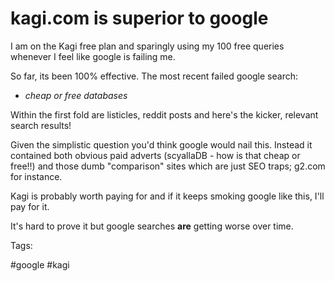 # kagi.com is superior to google

I am on the Kagi free plan and sparingly using my 100 free queries whenever I feel like
google is failing me.

So far, its been 100% effective. The most recent failed google search:

- *cheap or free databases*

Within the first fold are listicles, reddit posts and here's the kicker,
relevant search results!

Given the simplistic question you'd think google would nail this. Instead it 
contained both obvious paid adverts (scyallaDB - how is that cheap or free!!)
and those dumb "comparison" sites which are just SEO traps; g2.com for instance.

Kagi is probably worth paying for and if it keeps smoking google like this, I'll
pay for it.

It's hard to prove it but google searches **are** getting worse over time.

Tags:

  #google #kagi

